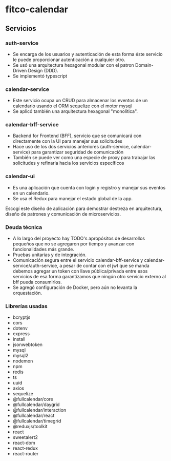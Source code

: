 # fitco-calendar

## Servicios 
### auth-service
* Se encarga de los usuarios y autenticación de esta forma 
éste servicio le puede proporcionar autenticación a cualquier otro. 
* Se usó una arquitectura hexagonal modular con el patron Domain-Driven Design (DDD).
* Se implementó typescript
### calendar-service
* Este servicio ocupa un CRUD para almacenar los eventos de un calendario usando el ORM sequelize con el motor mysql
* Se aplicó también una arquitectura hexagonal "monolítica".
### calendar-bff-service
* Backend for Frontend (BFF), servicio que se comunicará con directamente con la UI para manejar sus solicitudes
* Hace uso de los dos servicios anteriores (auth-service, calendar-service) para garantizar seguridad de comunicación
* También se puede ver como una especie de proxy para trabajar las solicitudes y refinarla hacia los servicios específicos
### calendar-ui
* Es una aplicación que cuenta con login y registro y manejar sus eventos en un calendario.
* Se usa el Redux para manejar el estado global de la app. 

Escogí este diseño de aplicación para demostrar destreza en arquitectura, diseño de patrones y comunicación de microservicios.

### Deuda técnica
* A lo largo del proyecto hay TODO's apropósitos de desarrollos pequeños que no se agregaron por tiempo y avanzar con funcionalidades más grande.
* Pruebas unitarias y de integración.
* Comunicación segura entre el servicio calendar-bff-service y calendar-service/auth-service, a pesar de contar con el jwt que se manda debemos agregar un token con llave pública/privada entre esos servicios de esa forma garantizamos que ningún otro servicio externo al bff pueda consumirlos.
* Se agregó configuración de Docker, pero aún no levanta la orquestación. 

### Librerías usadas 
* bcryptjs 
* cors 
* dotenv 
* express 
* install 
* jsonwebtoken 
* mysql 
* mysql2 
* nodemon 
* npm 
* redis 
* ts 
* uuid
* axios
* sequelize
* @fullcalendar/core 
* @fullcalendar/daygrid 
* @fullcalendar/interaction 
* @fullcalendar/react 
* @fullcalendar/timegrid 
* @reduxjs/toolkit
* react
* sweetalert2
* react-dom 
* react-redux 
* react-router
